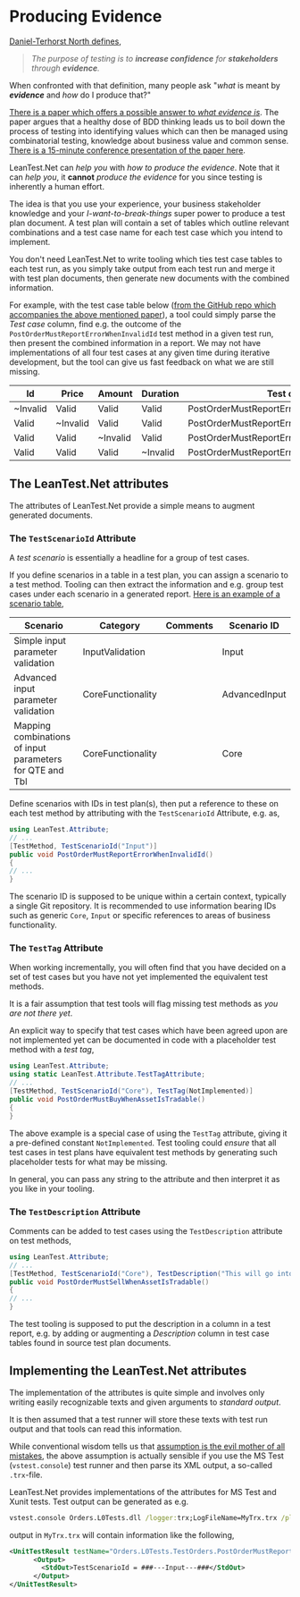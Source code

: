 ﻿# Producing Evidence

[Daniel-Terhorst North defines](https://dannorth.net/2021/07/26/we-need-to-talk-about-testing/),

> *The purpose of testing is to **increase confidence** for **stakeholders** through **evidence**.*

When confronted with that definition, many people ask "*what* is meant by ***evidence*** and *how* do I produce that?"

[There is a paper which offers a possible answer to *what evidence is*](https://ieeexplore.ieee.org/document/9440154). The paper argues that a healthy dose of BDD thinking leads us to boil down the process of testing into identifying values which can then be managed using combinatorial testing, knowledge about business value and common sense. [There is a 15-minute conference presentation of the paper here](https://zenodo.org/record/4661956#.YUrgsvkzabg).

LeanTest.Net can *help you* with *how to produce the evidence*. Note that it can *help you*, it **cannot** *produce the evidence* for you since testing is inherently a human effort.

The idea is that you use your experience, your business stakeholder knowledge and your *I-want-to-break-things* super power to produce a test plan document. A test plan will contain a set of tables which outline relevant combinations and a test case name for each test case which you intend to implement.

You don't need LeanTest.Net to write tooling which ties test case tables to each test run, as you simply take output from each test run and merge it with test plan documents, then generate new documents with the combined information.

For example, with the test case table below ([from the GitHub repo which accompanies the above mentioned paper](https://github.com/belgaard/OrdersExample/blob/master/doc/TestPlans/Orders.md)), a tool could simply parse the *Test case* column, find e.g. the outcome of the `PostOrderMustReportErrorWhenInvalidId` test method in a given test run, then present the combined information in a report. We may not have implementations of all four test cases at any given time during iterative development, but the tool can give us fast feedback on what we are still missing.

| Id       | Price    | Amount   | Duration | Test case |
| -------- | -------- | -------- | -------- | -------- |
| ~Invalid | Valid    | Valid    | Valid    | PostOrderMustReportErrorWhenInvalidId |
| Valid    | ~Invalid | Valid    | Valid    | PostOrderMustReportErrorWhenInvalidPrice |
| Valid    | Valid    | ~Invalid | Valid    | PostOrderMustReportErrorWhenInvalidAmount |
| Valid    | Valid    | Valid    | ~Invalid | PostOrderMustReportErrorWhenInvalidDuration |

## The LeanTest.Net attributes

The attributes of LeanTest.Net provide a simple means to augment generated documents.

### The `TestScenarioId` Attribute

A *test scenario* is essentially a headline for a group of test cases.

If you define scenarios in a table in a test plan, you can assign a scenario to a test method. Tooling can then extract the information and e.g. group test cases under each scenario in a generated report. [Here is an example of a scenario table](https://github.com/belgaard/OrdersExample/blob/master/doc/TestPlans/Orders.md),

| Scenario                   | Category                 | Comments | Scenario ID     |
| -------------------------- | ------------------------ | -------- | --------------- |
| Simple input parameter validation | InputValidation |          | Input |
| Advanced input parameter validation | CoreFunctionality |          | AdvancedInput |
| Mapping combinations of input parameters for QTE and Tbl | CoreFunctionality        |          | Core |

Define scenarios with IDs in test plan(s), then put a reference to these on each test method by attributing with the `TestScenarioId` Attribute, e.g. as,

```csharp
using LeanTest.Attribute;
// ...
[TestMethod, TestScenarioId("Input")]
public void PostOrderMustReportErrorWhenInvalidId()
{
// ...
}
```

The scenario ID is supposed to be unique within a certain context, typically a single Git repository. It is recommended to use information bearing IDs such as generic `Core`, `Input` or specific references to areas of business functionality.

### The `TestTag` Attribute

When working incrementally, you will often find that you have decided on a set of test cases but you have not yet implemented the equivalent test methods.

It is a fair assumption that test tools will flag missing test methods as *you are not there yet*. 

An explicit way to specify that test cases which have been agreed upon are not implemented yet can be documented in code with a placeholder test method with a _test tag_,

```csharp
using LeanTest.Attribute;
using static LeanTest.Attribute.TestTagAttribute;
// ...
[TestMethod, TestScenarioId("Core"), TestTag(NotImplemented)]
public void PostOrderMustBuyWhenAssetIsTradable()
{
}
```

The above example is a special case of using the `TestTag` attribute, giving it a pre-defined constant `NotImplemented`. Test tooling could *ensure* that all test cases in test plans have equivalent test methods by generating such placeholder tests for what may be missing.

In general, you can pass any string to the attribute and then interpret it as you like in your tooling.

### The `TestDescription` Attribute

Comments can be added to test cases using the `TestDescription` attribute on test methods,

```csharp
using LeanTest.Attribute;
// ...
[TestMethod, TestScenarioId("Core"), TestDescription("This will go into the comments column for this test in the test report.")]
public void PostOrderMustSellWhenAssetIsTradable()
{
// ...
}
```

The test tooling is supposed to put the description in a column in a test report, e.g. by adding or augmenting a *Description* column in test case tables found in source test plan documents.

## Implementing the LeanTest.Net attributes

The implementation of the attributes is quite simple and involves only writing easily recognizable texts and given arguments to *standard output*.

It is then assumed that a test runner will store these texts with test run output and that tools can read this information.

While conventional wisdom tells us that [assumption is the evil mother of all mistakes](https://www.coderhood.com/assumption-evil-mother-mistakes/), the above assumption is actually sensible if you use the MS Test (`vstest.console`) test runner and then parse its XML output, a so-called `.trx`-file.

LeanTest.Net provides implementations of the attributes for MS Test and Xunit tests. Test output can be generated as e.g.

```cmd
vstest.console Orders.L0Tests.dll /logger:trx;LogFileName=MyTrx.trx /platform:x64
```

output in `MyTrx.trx` will contain information like the following,

```xml
<UnitTestResult testName="Orders.L0Tests.TestOrders.PostOrderMustReportErrorWhenInvalidId">
      <Output>
        <StdOut>TestScenarioId = ###---Input---###</StdOut>
      </Output>
</UnitTestResult>
```
